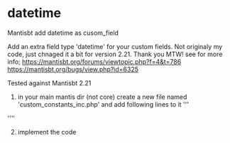 # datetime
 Mantisbt add datetime as cusom_field


Add an extra field type 'datetime' for your custom fields.
Not originaly my code, just chnaged it a bit for version 2.21. Thank you MTW!
see for more info;
https://mantisbt.org/forums/viewtopic.php?f=4&t=786
https://mantisbt.org/bugs/view.php?id=6325


Tested against Mantisbt 2.21

1) in your main mantis dir (not core) create a new file named 'custom_constants_inc.php' and add following lines to it
'''
<?php
define( 'CUSTOM_FIELD_TYPE_DATETIME', 11 );
?>
''''

2) implement the code